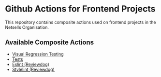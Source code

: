 # Github Actions for Frontend Projects

This repository contains composite actions used on frontend projects in the Netsells Organisation.

## Available Composite Actions

- [Visual Regression Testing](./visual-regression-testing)
- [Tests](./tests)
- [Eslint (Reviewdog)](./reviewdog-eslint)
- [Stylelint (Reviewdog)](./reviewdog-stylelint)
